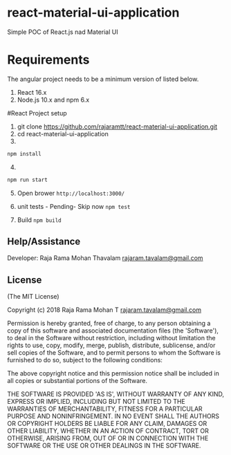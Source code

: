 
# react-material-ui-application

Simple POC  of React.js nad Material UI

#  Requirements

The angular project needs to be a minimum version of listed below.

1. React 16.x 
2. Node.js 10.x and npm 6.x

#React Project setup

1. git clone https://github.com/rajaramtt/react-material-ui-application.git
2. cd react-material-ui-application
3. 
```sh
npm install
```
4. 
```sh
npm run start
```

5. Open brower `http://localhost:3000/`


6. unit tests  - Pending- Skip now
`npm test`


7. Build 
`npm build`

## Help/Assistance

Developer: Raja Rama Mohan Thavalam <rajaram.tavalam@gmail.com>  


## License


(The MIT License)

Copyright (c) 2018 Raja Rama Mohan T <rajaram.tavalam@gmail.com>

Permission is hereby granted, free of charge, to any person obtaining
a copy of this software and associated documentation files (the
'Software'), to deal in the Software without restriction, including
without limitation the rights to use, copy, modify, merge, publish,
distribute, sublicense, and/or sell copies of the Software, and to
permit persons to whom the Software is furnished to do so, subject to
the following conditions:

The above copyright notice and this permission notice shall be
included in all copies or substantial portions of the Software.

THE SOFTWARE IS PROVIDED 'AS IS', WITHOUT WARRANTY OF ANY KIND,
EXPRESS OR IMPLIED, INCLUDING BUT NOT LIMITED TO THE WARRANTIES OF
MERCHANTABILITY, FITNESS FOR A PARTICULAR PURPOSE AND NONINFRINGEMENT.
IN NO EVENT SHALL THE AUTHORS OR COPYRIGHT HOLDERS BE LIABLE FOR ANY
CLAIM, DAMAGES OR OTHER LIABILITY, WHETHER IN AN ACTION OF CONTRACT,
TORT OR OTHERWISE, ARISING FROM, OUT OF OR IN CONNECTION WITH THE
SOFTWARE OR THE USE OR OTHER DEALINGS IN THE SOFTWARE.
